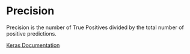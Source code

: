 # Precision
Precision is the number of True Positives divided by the total number of positive predictions.

[Keras Documentation](https://www.tensorflow.org/api_docs/python/tf/keras/metrics/Precision)